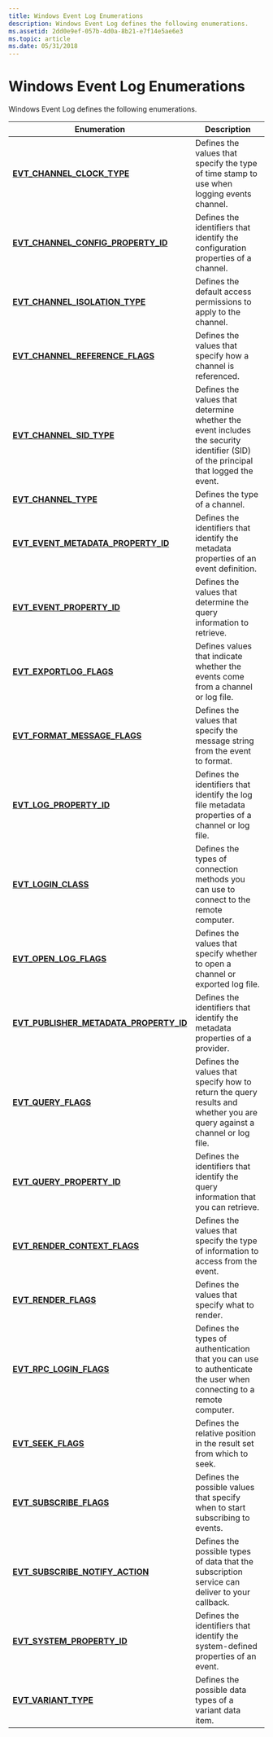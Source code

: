 ```yaml
---
title: Windows Event Log Enumerations
description: Windows Event Log defines the following enumerations.
ms.assetid: 2dd0e9ef-057b-4d0a-8b21-e7f14e5ae6e3
ms.topic: article
ms.date: 05/31/2018
---
```


# Windows Event Log Enumerations

Windows Event Log defines the following enumerations.



| Enumeration                                                                          | Description                                                                                                                        |
|--------------------------------------------------------------------------------------|------------------------------------------------------------------------------------------------------------------------------------|
| [**EVT\_CHANNEL\_CLOCK\_TYPE**](/windows/desktop/api/WinEvt/ne-winevt-evt_channel_clock_type)                          | Defines the values that specify the type of time stamp to use when logging events channel.                                         |
| [**EVT\_CHANNEL\_CONFIG\_PROPERTY\_ID**](/windows/desktop/api/WinEvt/ne-winevt-evt_channel_config_property_id)         | Defines the identifiers that identify the configuration properties of a channel.                                                   |
| [**EVT\_CHANNEL\_ISOLATION\_TYPE**](/windows/desktop/api/WinEvt/ne-winevt-evt_channel_isolation_type)                  | Defines the default access permissions to apply to the channel.                                                                    |
| [**EVT\_CHANNEL\_REFERENCE\_FLAGS**](/windows/desktop/api/WinEvt/ne-winevt-evt_channel_reference_flags)                | Defines the values that specify how a channel is referenced.                                                                       |
| [**EVT\_CHANNEL\_SID\_TYPE**](/windows/desktop/api/WinEvt/ne-winevt-evt_channel_sid_type)                              | Defines the values that determine whether the event includes the security identifier (SID) of the principal that logged the event. |
| [**EVT\_CHANNEL\_TYPE**](/windows/desktop/api/WinEvt/ne-winevt-evt_channel_type)                                       | Defines the type of a channel.                                                                                                     |
| [**EVT\_EVENT\_METADATA\_PROPERTY\_ID**](/windows/desktop/api/WinEvt/ne-winevt-evt_event_metadata_property_id)         | Defines the identifiers that identify the metadata properties of an event definition.                                              |
| [**EVT\_EVENT\_PROPERTY\_ID**](/windows/desktop/api/WinEvt/ne-winevt-evt_event_property_id)               | Defines the values that determine the query information to retrieve.                                                               |
| [**EVT\_EXPORTLOG\_FLAGS**](/windows/desktop/api/WinEvt/ne-winevt-evt_exportlog_flags)                                 | Defines values that indicate whether the events come from a channel or log file.                                                   |
| [**EVT\_FORMAT\_MESSAGE\_FLAGS**](/windows/desktop/api/WinEvt/ne-winevt-evt_format_message_flags)                      | Defines the values that specify the message string from the event to format.                                                       |
| [**EVT\_LOG\_PROPERTY\_ID**](/windows/desktop/api/WinEvt/ne-winevt-evt_log_property_id)                                | Defines the identifiers that identify the log file metadata properties of a channel or log file.                                   |
| [**EVT\_LOGIN\_CLASS**](/windows/desktop/api/WinEvt/ne-winevt-evt_login_class)                                         | Defines the types of connection methods you can use to connect to the remote computer.                                             |
| [**EVT\_OPEN\_LOG\_FLAGS**](/windows/desktop/api/WinEvt/ne-winevt-evt_open_log_flags)                                  | Defines the values that specify whether to open a channel or exported log file.                                                    |
| [**EVT\_PUBLISHER\_METADATA\_PROPERTY\_ID**](/windows/desktop/api/WinEvt/ne-winevt-evt_publisher_metadata_property_id) | Defines the identifiers that identify the metadata properties of a provider.                                                       |
| [**EVT\_QUERY\_FLAGS**](/windows/desktop/api/WinEvt/ne-winevt-evt_query_flags)                                         | Defines the values that specify how to return the query results and whether you are query against a channel or log file.           |
| [**EVT\_QUERY\_PROPERTY\_ID**](/windows/desktop/api/WinEvt/ne-winevt-evt_query_property_id)                            | Defines the identifiers that identify the query information that you can retrieve.                                                 |
| [**EVT\_RENDER\_CONTEXT\_FLAGS**](/windows/desktop/api/WinEvt/ne-winevt-evt_render_context_flags)                      | Defines the values that specify the type of information to access from the event.                                                  |
| [**EVT\_RENDER\_FLAGS**](/windows/desktop/api/WinEvt/ne-winevt-evt_render_flags)                                       | Defines the values that specify what to render.                                                                                    |
| [**EVT\_RPC\_LOGIN\_FLAGS**](/windows/desktop/api/WinEvt/ne-winevt-evt_rpc_login_flags)                                | Defines the types of authentication that you can use to authenticate the user when connecting to a remote computer.                |
| [**EVT\_SEEK\_FLAGS**](/windows/desktop/api/WinEvt/ne-winevt-evt_seek_flags)                                           | Defines the relative position in the result set from which to seek.                                                                |
| [**EVT\_SUBSCRIBE\_FLAGS**](/windows/desktop/api/WinEvt/ne-winevt-evt_subscribe_flags)                                 | Defines the possible values that specify when to start subscribing to events.                                                      |
| [**EVT\_SUBSCRIBE\_NOTIFY\_ACTION**](/windows/desktop/api/WinEvt/ne-winevt-evt_subscribe_notify_action)                | Defines the possible types of data that the subscription service can deliver to your callback.                                     |
| [**EVT\_SYSTEM\_PROPERTY\_ID**](/windows/desktop/api/WinEvt/ne-winevt-evt_system_property_id)                          | Defines the identifiers that identify the system-defined properties of an event.                                                   |
| [**EVT\_VARIANT\_TYPE**](/windows/desktop/api/WinEvt/ne-winevt-evt_variant_type)                                       | Defines the possible data types of a variant data item.                                                                            |



 

 

 




